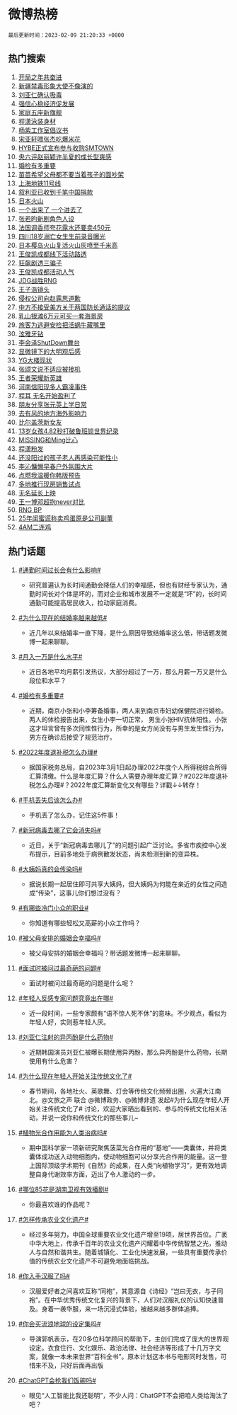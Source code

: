 # 微博热榜

`最后更新时间：2023-02-09 21:20:33 +0800`

## 热门搜索

1. [开局之年共奋进](https://m.weibo.cn/search?containerid=100103type%3D1%26t%3D10%26q%3D%23%E5%BC%80%E5%B1%80%E4%B9%8B%E5%B9%B4%E5%85%B1%E5%A5%8B%E8%BF%9B%23&stream_entry_id=51&isnewpage=1&extparam=seat%3D1%26cate%3D10103%26dgr%3D0%26filter_type%3Drealtimehot%26stream_entry_id%3D51%26c_type%3D51%26pos%3D0%26display_time%3D1675948830%26pre_seqid%3D1675948830822017400177&luicode=10000011&lfid=106003type%253D25%2526t%253D3%2526disable_hot%253D1%2526filter_type%253Drealtimehot)
1. [新疆禁毒形象大使不像演的](https://m.weibo.cn/search?containerid=100103type%3D1%26t%3D10%26q%3D%23%E6%96%B0%E7%96%86%E7%A6%81%E6%AF%92%E5%BD%A2%E8%B1%A1%E5%A4%A7%E4%BD%BF%E4%B8%8D%E5%83%8F%E6%BC%94%E7%9A%84%23&stream_entry_id=31&isnewpage=1&extparam=seat%3D1%26dgr%3D0%26filter_type%3Drealtimehot%26lcate%3D5001%26flag%3D16%26q%3D%2523%25E6%2596%25B0%25E7%2596%2586%25E7%25A6%2581%25E6%25AF%2592%25E5%25BD%25A2%25E8%25B1%25A1%25E5%25A4%25A7%25E4%25BD%25BF%25E4%25B8%258D%25E5%2583%258F%25E6%25BC%2594%25E7%259A%2584%2523%26c_type%3D31%26stream_entry_id%3D31%26cate%3D5001%26realpos%3D1%26pos%3D0%26band_rank%3D1%26display_time%3D1675948830%26pre_seqid%3D1675948830822017400177&luicode=10000011&lfid=106003type%253D25%2526t%253D3%2526disable_hot%253D1%2526filter_type%253Drealtimehot)
1. [刘亚仁确认吸毒](https://m.weibo.cn/search?containerid=100103type%3D1%26t%3D10%26q%3D%23%E5%88%98%E4%BA%9A%E4%BB%81%E7%A1%AE%E8%AE%A4%E5%90%B8%E6%AF%92%23&stream_entry_id=31&isnewpage=1&extparam=seat%3D1%26dgr%3D0%26filter_type%3Drealtimehot%26lcate%3D5001%26flag%3D2%26q%3D%2523%25E5%2588%2598%25E4%25BA%259A%25E4%25BB%2581%25E7%25A1%25AE%25E8%25AE%25A4%25E5%2590%25B8%25E6%25AF%2592%2523%26c_type%3D31%26stream_entry_id%3D31%26cate%3D5001%26realpos%3D2%26pos%3D1%26band_rank%3D2%26display_time%3D1675948830%26pre_seqid%3D1675948830822017400177&luicode=10000011&lfid=106003type%253D25%2526t%253D3%2526disable_hot%253D1%2526filter_type%253Drealtimehot)
1. [强信心稳经济促发展](https://m.weibo.cn/search?containerid=100103type%3D1%26t%3D10%26q%3D%23%E5%BC%BA%E4%BF%A1%E5%BF%83%E7%A8%B3%E7%BB%8F%E6%B5%8E%E4%BF%83%E5%8F%91%E5%B1%95%23&stream_entry_id=31&isnewpage=1&extparam=seat%3D1%26dgr%3D0%26filter_type%3Drealtimehot%26lcate%3D5001%26flag%3D1%26q%3D%2523%25E5%25BC%25BA%25E4%25BF%25A1%25E5%25BF%2583%25E7%25A8%25B3%25E7%25BB%258F%25E6%25B5%258E%25E4%25BF%2583%25E5%258F%2591%25E5%25B1%2595%2523%26c_type%3D31%26stream_entry_id%3D31%26cate%3D5001%26realpos%3D3%26pos%3D2%26band_rank%3D3%26display_time%3D1675948830%26pre_seqid%3D1675948830822017400177&luicode=10000011&lfid=106003type%253D25%2526t%253D3%2526disable_hot%253D1%2526filter_type%253Drealtimehot)
1. [家庭五座新旗舰](https://m.weibo.cn/search?containerid=100103type%3D1%26t%3D10%26q%3D%23%E5%AE%B6%E5%BA%AD%E4%BA%94%E5%BA%A7%E6%96%B0%E6%97%97%E8%88%B0%23&stream_entry_id=31&isnewpage=1&extparam=seat%3D1%26dgr%3D0%26lcate%3D5001%26filter_type%3Drealtimehot%26q%3D%2523%25E5%25AE%25B6%25E5%25BA%25AD%25E4%25BA%2594%25E5%25BA%25A7%25E6%2596%25B0%25E6%2597%2597%25E8%2588%25B0%2523%26c_type%3D31%26stream_entry_id%3D31%26topic_ad%3D1%26cate%3D5001%26adid%3D179645%26pos%3D3%26band_rank%3D4%26display_time%3D1675948830%26pre_seqid%3D1675948830822017400177&luicode=10000011&lfid=106003type%253D25%2526t%253D3%2526disable_hot%253D1%2526filter_type%253Drealtimehot)
1. [程潇泳装身材](https://m.weibo.cn/search?containerid=100103type%3D1%26t%3D10%26q%3D%23%E7%A8%8B%E6%BD%87%E6%B3%B3%E8%A3%85%E8%BA%AB%E6%9D%90%23&stream_entry_id=31&isnewpage=1&extparam=seat%3D1%26dgr%3D0%26filter_type%3Drealtimehot%26lcate%3D5001%26flag%3D0%26q%3D%2523%25E7%25A8%258B%25E6%25BD%2587%25E6%25B3%25B3%25E8%25A3%2585%25E8%25BA%25AB%25E6%259D%2590%2523%26c_type%3D31%26stream_entry_id%3D31%26cate%3D5001%26realpos%3D4%26pos%3D4%26band_rank%3D4%26display_time%3D1675948830%26pre_seqid%3D1675948830822017400177&luicode=10000011&lfid=106003type%253D25%2526t%253D3%2526disable_hot%253D1%2526filter_type%253Drealtimehot)
1. [杨紫工作室倡议书](https://m.weibo.cn/search?containerid=100103type%3D1%26t%3D10%26q%3D%23%E6%9D%A8%E7%B4%AB%E5%B7%A5%E4%BD%9C%E5%AE%A4%E5%80%A1%E8%AE%AE%E4%B9%A6%23&stream_entry_id=31&isnewpage=1&extparam=seat%3D1%26dgr%3D0%26filter_type%3Drealtimehot%26lcate%3D5001%26flag%3D1%26q%3D%2523%25E6%259D%25A8%25E7%25B4%25AB%25E5%25B7%25A5%25E4%25BD%259C%25E5%25AE%25A4%25E5%2580%25A1%25E8%25AE%25AE%25E4%25B9%25A6%2523%26c_type%3D31%26stream_entry_id%3D31%26cate%3D5001%26realpos%3D5%26pos%3D5%26band_rank%3D5%26display_time%3D1675948830%26pre_seqid%3D1675948830822017400177&luicode=10000011&lfid=106003type%253D25%2526t%253D3%2526disable_hot%253D1%2526filter_type%253Drealtimehot)
1. [宋亚轩喂张杰吃爆米花](https://m.weibo.cn/search?containerid=100103type%3D1%26t%3D10%26q%3D%23%E5%AE%8B%E4%BA%9A%E8%BD%A9%E5%96%82%E5%BC%A0%E6%9D%B0%E5%90%83%E7%88%86%E7%B1%B3%E8%8A%B1%23&stream_entry_id=31&isnewpage=1&extparam=seat%3D1%26dgr%3D0%26filter_type%3Drealtimehot%26lcate%3D5001%26flag%3D1%26q%3D%2523%25E5%25AE%258B%25E4%25BA%259A%25E8%25BD%25A9%25E5%2596%2582%25E5%25BC%25A0%25E6%259D%25B0%25E5%2590%2583%25E7%2588%2586%25E7%25B1%25B3%25E8%258A%25B1%2523%26c_type%3D31%26stream_entry_id%3D31%26cate%3D5001%26realpos%3D6%26pos%3D6%26band_rank%3D6%26display_time%3D1675948830%26pre_seqid%3D1675948830822017400177&luicode=10000011&lfid=106003type%253D25%2526t%253D3%2526disable_hot%253D1%2526filter_type%253Drealtimehot)
1. [HYBE正式宣布参与收购SMTOWN](https://m.weibo.cn/search?containerid=100103type%3D1%26t%3D10%26q%3D%23HYBE%E6%AD%A3%E5%BC%8F%E5%AE%A3%E5%B8%83%E5%8F%82%E4%B8%8E%E6%94%B6%E8%B4%ADSMTOWN%23&stream_entry_id=31&isnewpage=1&extparam=seat%3D1%26dgr%3D0%26filter_type%3Drealtimehot%26lcate%3D5001%26flag%3D16%26q%3D%2523HYBE%25E6%25AD%25A3%25E5%25BC%258F%25E5%25AE%25A3%25E5%25B8%2583%25E5%258F%2582%25E4%25B8%258E%25E6%2594%25B6%25E8%25B4%25ADSMTOWN%2523%26c_type%3D31%26stream_entry_id%3D31%26cate%3D5001%26realpos%3D7%26pos%3D7%26band_rank%3D7%26display_time%3D1675948830%26pre_seqid%3D1675948830822017400177&luicode=10000011&lfid=106003type%253D25%2526t%253D3%2526disable_hot%253D1%2526filter_type%253Drealtimehot)
1. [央六评赵丽颖许半夏的成长型爽感](https://m.weibo.cn/search?containerid=100103type%3D1%26t%3D10%26q%3D%23%E5%A4%AE%E5%85%AD%E8%AF%84%E8%B5%B5%E4%B8%BD%E9%A2%96%E8%AE%B8%E5%8D%8A%E5%A4%8F%E7%9A%84%E6%88%90%E9%95%BF%E5%9E%8B%E7%88%BD%E6%84%9F%23&stream_entry_id=31&isnewpage=1&extparam=seat%3D1%26dgr%3D0%26filter_type%3Drealtimehot%26lcate%3D5001%26flag%3D1%26q%3D%2523%25E5%25A4%25AE%25E5%2585%25AD%25E8%25AF%2584%25E8%25B5%25B5%25E4%25B8%25BD%25E9%25A2%2596%25E8%25AE%25B8%25E5%258D%258A%25E5%25A4%258F%25E7%259A%2584%25E6%2588%2590%25E9%2595%25BF%25E5%259E%258B%25E7%2588%25BD%25E6%2584%259F%2523%26c_type%3D31%26stream_entry_id%3D31%26cate%3D5001%26realpos%3D8%26pos%3D8%26band_rank%3D8%26display_time%3D1675948830%26pre_seqid%3D1675948830822017400177&luicode=10000011&lfid=106003type%253D25%2526t%253D3%2526disable_hot%253D1%2526filter_type%253Drealtimehot)
1. [婚检有多重要](https://m.weibo.cn/search?containerid=100103type%3D1%26t%3D10%26q%3D%23%E5%A9%9A%E6%A3%80%E6%9C%89%E5%A4%9A%E9%87%8D%E8%A6%81%23&stream_entry_id=31&isnewpage=1&extparam=seat%3D1%26dgr%3D0%26filter_type%3Drealtimehot%26lcate%3D5001%26flag%3D0%26q%3D%2523%25E5%25A9%259A%25E6%25A3%2580%25E6%259C%2589%25E5%25A4%259A%25E9%2587%258D%25E8%25A6%2581%2523%26c_type%3D31%26stream_entry_id%3D31%26cate%3D5001%26realpos%3D9%26pos%3D9%26band_rank%3D9%26display_time%3D1675948830%26pre_seqid%3D1675948830822017400177&luicode=10000011&lfid=106003type%253D25%2526t%253D3%2526disable_hot%253D1%2526filter_type%253Drealtimehot)
1. [苗苗希望父母都不要当着孩子的面吵架](https://m.weibo.cn/search?containerid=100103type%3D1%26t%3D10%26q%3D%23%E8%8B%97%E8%8B%97%E5%B8%8C%E6%9C%9B%E7%88%B6%E6%AF%8D%E9%83%BD%E4%B8%8D%E8%A6%81%E5%BD%93%E7%9D%80%E5%AD%A9%E5%AD%90%E7%9A%84%E9%9D%A2%E5%90%B5%E6%9E%B6%23&stream_entry_id=31&isnewpage=1&extparam=seat%3D1%26dgr%3D0%26filter_type%3Drealtimehot%26lcate%3D5001%26flag%3D2%26q%3D%2523%25E8%258B%2597%25E8%258B%2597%25E5%25B8%258C%25E6%259C%259B%25E7%2588%25B6%25E6%25AF%258D%25E9%2583%25BD%25E4%25B8%258D%25E8%25A6%2581%25E5%25BD%2593%25E7%259D%2580%25E5%25AD%25A9%25E5%25AD%2590%25E7%259A%2584%25E9%259D%25A2%25E5%2590%25B5%25E6%259E%25B6%2523%26c_type%3D31%26stream_entry_id%3D31%26cate%3D5001%26realpos%3D10%26pos%3D10%26band_rank%3D10%26display_time%3D1675948830%26pre_seqid%3D1675948830822017400177&luicode=10000011&lfid=106003type%253D25%2526t%253D3%2526disable_hot%253D1%2526filter_type%253Drealtimehot)
1. [上海地铁11号线](https://m.weibo.cn/search?containerid=100103type%3D1%26t%3D10%26q%3D%E4%B8%8A%E6%B5%B7%E5%9C%B0%E9%93%8111%E5%8F%B7%E7%BA%BF&stream_entry_id=31&isnewpage=1&extparam=seat%3D1%26dgr%3D0%26filter_type%3Drealtimehot%26lcate%3D5001%26flag%3D1%26q%3D%25E4%25B8%258A%25E6%25B5%25B7%25E5%259C%25B0%25E9%2593%258111%25E5%258F%25B7%25E7%25BA%25BF%26c_type%3D31%26stream_entry_id%3D31%26cate%3D5001%26realpos%3D11%26pos%3D11%26band_rank%3D11%26display_time%3D1675948830%26pre_seqid%3D1675948830822017400177&luicode=10000011&lfid=106003type%253D25%2526t%253D3%2526disable_hot%253D1%2526filter_type%253Drealtimehot)
1. [叙利亚已收到千笔中国捐款](https://m.weibo.cn/search?containerid=100103type%3D1%26t%3D10%26q%3D%23%E5%8F%99%E5%88%A9%E4%BA%9A%E5%B7%B2%E6%94%B6%E5%88%B0%E5%8D%83%E7%AC%94%E4%B8%AD%E5%9B%BD%E6%8D%90%E6%AC%BE%23&stream_entry_id=31&isnewpage=1&extparam=seat%3D1%26dgr%3D0%26filter_type%3Drealtimehot%26lcate%3D5001%26flag%3D1%26q%3D%2523%25E5%258F%2599%25E5%2588%25A9%25E4%25BA%259A%25E5%25B7%25B2%25E6%2594%25B6%25E5%2588%25B0%25E5%258D%2583%25E7%25AC%2594%25E4%25B8%25AD%25E5%259B%25BD%25E6%258D%2590%25E6%25AC%25BE%2523%26c_type%3D31%26stream_entry_id%3D31%26cate%3D5001%26realpos%3D12%26pos%3D12%26band_rank%3D12%26display_time%3D1675948830%26pre_seqid%3D1675948830822017400177&luicode=10000011&lfid=106003type%253D25%2526t%253D3%2526disable_hot%253D1%2526filter_type%253Drealtimehot)
1. [日本火山](https://m.weibo.cn/search?containerid=100103type%3D1%26t%3D10%26q%3D%23%E6%97%A5%E6%9C%AC%E7%81%AB%E5%B1%B1%23&stream_entry_id=31&isnewpage=1&extparam=seat%3D1%26dgr%3D0%26filter_type%3Drealtimehot%26lcate%3D5001%26flag%3D0%26q%3D%2523%25E6%2597%25A5%25E6%259C%25AC%25E7%2581%25AB%25E5%25B1%25B1%2523%26c_type%3D31%26stream_entry_id%3D31%26cate%3D5001%26realpos%3D13%26pos%3D13%26band_rank%3D13%26display_time%3D1675948830%26pre_seqid%3D1675948830822017400177&luicode=10000011&lfid=106003type%253D25%2526t%253D3%2526disable_hot%253D1%2526filter_type%253Drealtimehot)
1. [一个出来了 一个进去了](https://m.weibo.cn/search?containerid=100103type%3D1%26t%3D10%26q%3D%E4%B8%80%E4%B8%AA%E5%87%BA%E6%9D%A5%E4%BA%86+%E4%B8%80%E4%B8%AA%E8%BF%9B%E5%8E%BB%E4%BA%86&stream_entry_id=31&isnewpage=1&extparam=seat%3D1%26dgr%3D0%26filter_type%3Drealtimehot%26lcate%3D5001%26flag%3D0%26q%3D%25E4%25B8%2580%25E4%25B8%25AA%25E5%2587%25BA%25E6%259D%25A5%25E4%25BA%2586%2520%25E4%25B8%2580%25E4%25B8%25AA%25E8%25BF%259B%25E5%258E%25BB%25E4%25BA%2586%26c_type%3D31%26stream_entry_id%3D31%26cate%3D5001%26realpos%3D14%26pos%3D14%26band_rank%3D14%26display_time%3D1675948830%26pre_seqid%3D1675948830822017400177&luicode=10000011&lfid=106003type%253D25%2526t%253D3%2526disable_hot%253D1%2526filter_type%253Drealtimehot)
1. [张若昀新剧角色人设](https://m.weibo.cn/search?containerid=100103type%3D1%26t%3D10%26q%3D%23%E5%BC%A0%E8%8B%A5%E6%98%80%E6%96%B0%E5%89%A7%E8%A7%92%E8%89%B2%E4%BA%BA%E8%AE%BE%23&stream_entry_id=31&isnewpage=1&extparam=seat%3D1%26dgr%3D0%26filter_type%3Drealtimehot%26lcate%3D5001%26flag%3D1%26q%3D%2523%25E5%25BC%25A0%25E8%258B%25A5%25E6%2598%2580%25E6%2596%25B0%25E5%2589%25A7%25E8%25A7%2592%25E8%2589%25B2%25E4%25BA%25BA%25E8%25AE%25BE%2523%26c_type%3D31%26stream_entry_id%3D31%26cate%3D5001%26realpos%3D15%26pos%3D15%26band_rank%3D15%26display_time%3D1675948830%26pre_seqid%3D1675948830822017400177&luicode=10000011&lfid=106003type%253D25%2526t%253D3%2526disable_hot%253D1%2526filter_type%253Drealtimehot)
1. [法国调香师夸花露水还要卖450元](https://m.weibo.cn/search?containerid=100103type%3D1%26t%3D10%26q%3D%23%E6%B3%95%E5%9B%BD%E8%B0%83%E9%A6%99%E5%B8%88%E5%A4%B8%E8%8A%B1%E9%9C%B2%E6%B0%B4%E8%BF%98%E8%A6%81%E5%8D%96450%E5%85%83%23&stream_entry_id=31&isnewpage=1&extparam=seat%3D1%26dgr%3D0%26filter_type%3Drealtimehot%26lcate%3D5001%26flag%3D0%26q%3D%2523%25E6%25B3%2595%25E5%259B%25BD%25E8%25B0%2583%25E9%25A6%2599%25E5%25B8%2588%25E5%25A4%25B8%25E8%258A%25B1%25E9%259C%25B2%25E6%25B0%25B4%25E8%25BF%2598%25E8%25A6%2581%25E5%258D%2596450%25E5%2585%2583%2523%26c_type%3D31%26stream_entry_id%3D31%26cate%3D5001%26realpos%3D16%26pos%3D16%26band_rank%3D16%26display_time%3D1675948830%26pre_seqid%3D1675948830822017400177&luicode=10000011&lfid=106003type%253D25%2526t%253D3%2526disable_hot%253D1%2526filter_type%253Drealtimehot)
1. [四川18岁溺亡女生生前录音曝光](https://m.weibo.cn/search?containerid=100103type%3D1%26t%3D10%26q%3D%23%E5%9B%9B%E5%B7%9D18%E5%B2%81%E6%BA%BA%E4%BA%A1%E5%A5%B3%E7%94%9F%E7%94%9F%E5%89%8D%E5%BD%95%E9%9F%B3%E6%9B%9D%E5%85%89%23&stream_entry_id=31&isnewpage=1&extparam=seat%3D1%26dgr%3D0%26filter_type%3Drealtimehot%26lcate%3D5001%26flag%3D0%26q%3D%2523%25E5%259B%259B%25E5%25B7%259D18%25E5%25B2%2581%25E6%25BA%25BA%25E4%25BA%25A1%25E5%25A5%25B3%25E7%2594%259F%25E7%2594%259F%25E5%2589%258D%25E5%25BD%2595%25E9%259F%25B3%25E6%259B%259D%25E5%2585%2589%2523%26c_type%3D31%26stream_entry_id%3D31%26cate%3D5001%26realpos%3D17%26pos%3D17%26band_rank%3D17%26display_time%3D1675948830%26pre_seqid%3D1675948830822017400177&luicode=10000011&lfid=106003type%253D25%2526t%253D3%2526disable_hot%253D1%2526filter_type%253Drealtimehot)
1. [日本樱岛火山复活火山灰喷至千米高](https://m.weibo.cn/search?containerid=100103type%3D1%26t%3D10%26q%3D%23%E6%97%A5%E6%9C%AC%E6%A8%B1%E5%B2%9B%E7%81%AB%E5%B1%B1%E5%A4%8D%E6%B4%BB%E7%81%AB%E5%B1%B1%E7%81%B0%E5%96%B7%E8%87%B3%E5%8D%83%E7%B1%B3%E9%AB%98%23&stream_entry_id=31&isnewpage=1&extparam=seat%3D1%26dgr%3D0%26filter_type%3Drealtimehot%26lcate%3D5001%26flag%3D0%26q%3D%2523%25E6%2597%25A5%25E6%259C%25AC%25E6%25A8%25B1%25E5%25B2%259B%25E7%2581%25AB%25E5%25B1%25B1%25E5%25A4%258D%25E6%25B4%25BB%25E7%2581%25AB%25E5%25B1%25B1%25E7%2581%25B0%25E5%2596%25B7%25E8%2587%25B3%25E5%258D%2583%25E7%25B1%25B3%25E9%25AB%2598%2523%26c_type%3D31%26stream_entry_id%3D31%26cate%3D5001%26realpos%3D18%26pos%3D18%26band_rank%3D18%26display_time%3D1675948830%26pre_seqid%3D1675948830822017400177&luicode=10000011&lfid=106003type%253D25%2526t%253D3%2526disable_hot%253D1%2526filter_type%253Drealtimehot)
1. [王俊凯成都线下活动路透](https://m.weibo.cn/search?containerid=100103type%3D1%26t%3D10%26q%3D%23%E7%8E%8B%E4%BF%8A%E5%87%AF%E6%88%90%E9%83%BD%E7%BA%BF%E4%B8%8B%E6%B4%BB%E5%8A%A8%E8%B7%AF%E9%80%8F%23&stream_entry_id=31&isnewpage=1&extparam=seat%3D1%26dgr%3D0%26filter_type%3Drealtimehot%26lcate%3D5001%26flag%3D1%26q%3D%2523%25E7%258E%258B%25E4%25BF%258A%25E5%2587%25AF%25E6%2588%2590%25E9%2583%25BD%25E7%25BA%25BF%25E4%25B8%258B%25E6%25B4%25BB%25E5%258A%25A8%25E8%25B7%25AF%25E9%2580%258F%2523%26c_type%3D31%26stream_entry_id%3D31%26cate%3D5001%26realpos%3D19%26pos%3D19%26band_rank%3D19%26display_time%3D1675948830%26pre_seqid%3D1675948830822017400177&luicode=10000011&lfid=106003type%253D25%2526t%253D3%2526disable_hot%253D1%2526filter_type%253Drealtimehot)
1. [狂飙剧透三骗子](https://m.weibo.cn/search?containerid=100103type%3D1%26t%3D10%26q%3D%23%E7%8B%82%E9%A3%99%E5%89%A7%E9%80%8F%E4%B8%89%E9%AA%97%E5%AD%90%23&stream_entry_id=31&isnewpage=1&extparam=seat%3D1%26dgr%3D0%26filter_type%3Drealtimehot%26lcate%3D5001%26flag%3D1%26q%3D%2523%25E7%258B%2582%25E9%25A3%2599%25E5%2589%25A7%25E9%2580%258F%25E4%25B8%2589%25E9%25AA%2597%25E5%25AD%2590%2523%26c_type%3D31%26stream_entry_id%3D31%26cate%3D5001%26realpos%3D20%26pos%3D20%26band_rank%3D20%26display_time%3D1675948830%26pre_seqid%3D1675948830822017400177&luicode=10000011&lfid=106003type%253D25%2526t%253D3%2526disable_hot%253D1%2526filter_type%253Drealtimehot)
1. [王俊凯成都活动人气](https://m.weibo.cn/search?containerid=100103type%3D1%26t%3D10%26q%3D%23%E7%8E%8B%E4%BF%8A%E5%87%AF%E6%88%90%E9%83%BD%E6%B4%BB%E5%8A%A8%E4%BA%BA%E6%B0%94%23&stream_entry_id=31&isnewpage=1&extparam=seat%3D1%26dgr%3D0%26filter_type%3Drealtimehot%26lcate%3D5001%26flag%3D1%26q%3D%2523%25E7%258E%258B%25E4%25BF%258A%25E5%2587%25AF%25E6%2588%2590%25E9%2583%25BD%25E6%25B4%25BB%25E5%258A%25A8%25E4%25BA%25BA%25E6%25B0%2594%2523%26c_type%3D31%26stream_entry_id%3D31%26cate%3D5001%26realpos%3D21%26pos%3D21%26band_rank%3D21%26display_time%3D1675948830%26pre_seqid%3D1675948830822017400177&luicode=10000011&lfid=106003type%253D25%2526t%253D3%2526disable_hot%253D1%2526filter_type%253Drealtimehot)
1. [JDG战胜RNG](https://m.weibo.cn/search?containerid=100103type%3D1%26t%3D10%26q%3D%23JDG%E6%88%98%E8%83%9CRNG%23&stream_entry_id=31&isnewpage=1&extparam=seat%3D1%26dgr%3D0%26filter_type%3Drealtimehot%26lcate%3D5001%26flag%3D1%26q%3D%2523JDG%25E6%2588%2598%25E8%2583%259CRNG%2523%26c_type%3D31%26stream_entry_id%3D31%26cate%3D5001%26realpos%3D22%26pos%3D22%26band_rank%3D22%26display_time%3D1675948830%26pre_seqid%3D1675948830822017400177&luicode=10000011&lfid=106003type%253D25%2526t%253D3%2526disable_hot%253D1%2526filter_type%253Drealtimehot)
1. [王子浩镜头](https://m.weibo.cn/search?containerid=100103type%3D1%26t%3D10%26q%3D%E7%8E%8B%E5%AD%90%E6%B5%A9%E9%95%9C%E5%A4%B4&stream_entry_id=31&isnewpage=1&extparam=seat%3D1%26dgr%3D0%26filter_type%3Drealtimehot%26lcate%3D5001%26flag%3D1%26q%3D%25E7%258E%258B%25E5%25AD%2590%25E6%25B5%25A9%25E9%2595%259C%25E5%25A4%25B4%26c_type%3D31%26stream_entry_id%3D31%26cate%3D5001%26realpos%3D23%26pos%3D23%26band_rank%3D23%26display_time%3D1675948830%26pre_seqid%3D1675948830822017400177&luicode=10000011&lfid=106003type%253D25%2526t%253D3%2526disable_hot%253D1%2526filter_type%253Drealtimehot)
1. [侵权公司向赵露思道歉](https://m.weibo.cn/search?containerid=100103type%3D1%26t%3D10%26q%3D%23%E4%BE%B5%E6%9D%83%E5%85%AC%E5%8F%B8%E5%90%91%E8%B5%B5%E9%9C%B2%E6%80%9D%E9%81%93%E6%AD%89%23&stream_entry_id=31&isnewpage=1&extparam=seat%3D1%26dgr%3D0%26filter_type%3Drealtimehot%26lcate%3D5001%26flag%3D1%26q%3D%2523%25E4%25BE%25B5%25E6%259D%2583%25E5%2585%25AC%25E5%258F%25B8%25E5%2590%2591%25E8%25B5%25B5%25E9%259C%25B2%25E6%2580%259D%25E9%2581%2593%25E6%25AD%2589%2523%26c_type%3D31%26stream_entry_id%3D31%26cate%3D5001%26realpos%3D24%26pos%3D24%26band_rank%3D24%26display_time%3D1675948830%26pre_seqid%3D1675948830822017400177&luicode=10000011&lfid=106003type%253D25%2526t%253D3%2526disable_hot%253D1%2526filter_type%253Drealtimehot)
1. [中方不接受美方关于两国防长通话的提议](https://m.weibo.cn/search?containerid=100103type%3D1%26t%3D10%26q%3D%23%E4%B8%AD%E6%96%B9%E4%B8%8D%E6%8E%A5%E5%8F%97%E7%BE%8E%E6%96%B9%E5%85%B3%E4%BA%8E%E4%B8%A4%E5%9B%BD%E9%98%B2%E9%95%BF%E9%80%9A%E8%AF%9D%E7%9A%84%E6%8F%90%E8%AE%AE%23&stream_entry_id=31&isnewpage=1&extparam=seat%3D1%26dgr%3D0%26filter_type%3Drealtimehot%26lcate%3D5001%26flag%3D0%26q%3D%2523%25E4%25B8%25AD%25E6%2596%25B9%25E4%25B8%258D%25E6%258E%25A5%25E5%258F%2597%25E7%25BE%258E%25E6%2596%25B9%25E5%2585%25B3%25E4%25BA%258E%25E4%25B8%25A4%25E5%259B%25BD%25E9%2598%25B2%25E9%2595%25BF%25E9%2580%259A%25E8%25AF%259D%25E7%259A%2584%25E6%258F%2590%25E8%25AE%25AE%2523%26c_type%3D31%26stream_entry_id%3D31%26cate%3D5001%26realpos%3D25%26pos%3D25%26band_rank%3D25%26display_time%3D1675948830%26pre_seqid%3D1675948830822017400177&luicode=10000011&lfid=106003type%253D25%2526t%253D3%2526disable_hot%253D1%2526filter_type%253Drealtimehot)
1. [乳山银滩6万元可买一套海景房](https://m.weibo.cn/search?containerid=100103type%3D1%26t%3D10%26q%3D%23%E4%B9%B3%E5%B1%B1%E9%93%B6%E6%BB%A96%E4%B8%87%E5%85%83%E5%8F%AF%E4%B9%B0%E4%B8%80%E5%A5%97%E6%B5%B7%E6%99%AF%E6%88%BF%23&stream_entry_id=31&isnewpage=1&extparam=seat%3D1%26dgr%3D0%26filter_type%3Drealtimehot%26lcate%3D5001%26flag%3D0%26q%3D%2523%25E4%25B9%25B3%25E5%25B1%25B1%25E9%2593%25B6%25E6%25BB%25A96%25E4%25B8%2587%25E5%2585%2583%25E5%258F%25AF%25E4%25B9%25B0%25E4%25B8%2580%25E5%25A5%2597%25E6%25B5%25B7%25E6%2599%25AF%25E6%2588%25BF%2523%26c_type%3D31%26stream_entry_id%3D31%26cate%3D5001%26realpos%3D26%26pos%3D26%26band_rank%3D26%26display_time%3D1675948830%26pre_seqid%3D1675948830822017400177&luicode=10000011&lfid=106003type%253D25%2526t%253D3%2526disable_hot%253D1%2526filter_type%253Drealtimehot)
1. [旅客为逃避安检把活蜗牛藏嘴里](https://m.weibo.cn/search?containerid=100103type%3D1%26t%3D10%26q%3D%23%E6%97%85%E5%AE%A2%E4%B8%BA%E9%80%83%E9%81%BF%E5%AE%89%E6%A3%80%E6%8A%8A%E6%B4%BB%E8%9C%97%E7%89%9B%E8%97%8F%E5%98%B4%E9%87%8C%23&stream_entry_id=31&isnewpage=1&extparam=seat%3D1%26dgr%3D0%26filter_type%3Drealtimehot%26lcate%3D5001%26flag%3D1%26q%3D%2523%25E6%2597%2585%25E5%25AE%25A2%25E4%25B8%25BA%25E9%2580%2583%25E9%2581%25BF%25E5%25AE%2589%25E6%25A3%2580%25E6%258A%258A%25E6%25B4%25BB%25E8%259C%2597%25E7%2589%259B%25E8%2597%258F%25E5%2598%25B4%25E9%2587%258C%2523%26c_type%3D31%26stream_entry_id%3D31%26cate%3D5001%26realpos%3D27%26pos%3D27%26band_rank%3D27%26display_time%3D1675948830%26pre_seqid%3D1675948830822017400177&luicode=10000011&lfid=106003type%253D25%2526t%253D3%2526disable_hot%253D1%2526filter_type%253Drealtimehot)
1. [泫雅牙钻](https://m.weibo.cn/search?containerid=100103type%3D1%26t%3D10%26q%3D%23%E6%B3%AB%E9%9B%85%E7%89%99%E9%92%BB%23&stream_entry_id=31&isnewpage=1&extparam=seat%3D1%26dgr%3D0%26filter_type%3Drealtimehot%26lcate%3D5001%26flag%3D0%26q%3D%2523%25E6%25B3%25AB%25E9%259B%2585%25E7%2589%2599%25E9%2592%25BB%2523%26c_type%3D31%26stream_entry_id%3D31%26cate%3D5001%26realpos%3D28%26pos%3D28%26band_rank%3D28%26display_time%3D1675948830%26pre_seqid%3D1675948830822017400177&luicode=10000011&lfid=106003type%253D25%2526t%253D3%2526disable_hot%253D1%2526filter_type%253Drealtimehot)
1. [李会泽ShutDown舞台](https://m.weibo.cn/search?containerid=100103type%3D1%26t%3D10%26q%3D%23%E6%9D%8E%E4%BC%9A%E6%B3%BDShutDown%E8%88%9E%E5%8F%B0%23&stream_entry_id=31&isnewpage=1&extparam=seat%3D1%26dgr%3D0%26filter_type%3Drealtimehot%26lcate%3D5001%26flag%3D1%26q%3D%2523%25E6%259D%258E%25E4%25BC%259A%25E6%25B3%25BDShutDown%25E8%2588%259E%25E5%258F%25B0%2523%26c_type%3D31%26stream_entry_id%3D31%26cate%3D5001%26realpos%3D29%26pos%3D29%26band_rank%3D29%26display_time%3D1675948830%26pre_seqid%3D1675948830822017400177&luicode=10000011&lfid=106003type%253D25%2526t%253D3%2526disable_hot%253D1%2526filter_type%253Drealtimehot)
1. [显微镜下的大明观后感](https://m.weibo.cn/search?containerid=100103type%3D1%26t%3D10%26q%3D%23%E6%98%BE%E5%BE%AE%E9%95%9C%E4%B8%8B%E7%9A%84%E5%A4%A7%E6%98%8E%E8%A7%82%E5%90%8E%E6%84%9F%23&stream_entry_id=31&isnewpage=1&extparam=seat%3D1%26dgr%3D0%26filter_type%3Drealtimehot%26lcate%3D5001%26flag%3D1%26q%3D%2523%25E6%2598%25BE%25E5%25BE%25AE%25E9%2595%259C%25E4%25B8%258B%25E7%259A%2584%25E5%25A4%25A7%25E6%2598%258E%25E8%25A7%2582%25E5%2590%258E%25E6%2584%259F%2523%26c_type%3D31%26stream_entry_id%3D31%26cate%3D5001%26realpos%3D30%26pos%3D30%26band_rank%3D30%26display_time%3D1675948830%26pre_seqid%3D1675948830822017400177&luicode=10000011&lfid=106003type%253D25%2526t%253D3%2526disable_hot%253D1%2526filter_type%253Drealtimehot)
1. [YG大楼现状](https://m.weibo.cn/search?containerid=100103type%3D1%26t%3D10%26q%3D%23YG%E5%A4%A7%E6%A5%BC%E7%8E%B0%E7%8A%B6%23&stream_entry_id=31&isnewpage=1&extparam=seat%3D1%26dgr%3D0%26filter_type%3Drealtimehot%26lcate%3D5001%26flag%3D0%26q%3D%2523YG%25E5%25A4%25A7%25E6%25A5%25BC%25E7%258E%25B0%25E7%258A%25B6%2523%26c_type%3D31%26stream_entry_id%3D31%26cate%3D5001%26realpos%3D31%26pos%3D31%26band_rank%3D31%26display_time%3D1675948830%26pre_seqid%3D1675948830822017400177&luicode=10000011&lfid=106003type%253D25%2526t%253D3%2526disable_hot%253D1%2526filter_type%253Drealtimehot)
1. [张颂文说不适应被接机](https://m.weibo.cn/search?containerid=100103type%3D1%26t%3D10%26q%3D%23%E5%BC%A0%E9%A2%82%E6%96%87%E8%AF%B4%E4%B8%8D%E9%80%82%E5%BA%94%E8%A2%AB%E6%8E%A5%E6%9C%BA%23&stream_entry_id=31&isnewpage=1&extparam=seat%3D1%26dgr%3D0%26filter_type%3Drealtimehot%26lcate%3D5001%26flag%3D0%26q%3D%2523%25E5%25BC%25A0%25E9%25A2%2582%25E6%2596%2587%25E8%25AF%25B4%25E4%25B8%258D%25E9%2580%2582%25E5%25BA%2594%25E8%25A2%25AB%25E6%258E%25A5%25E6%259C%25BA%2523%26c_type%3D31%26stream_entry_id%3D31%26cate%3D5001%26realpos%3D32%26pos%3D32%26band_rank%3D32%26display_time%3D1675948830%26pre_seqid%3D1675948830822017400177&luicode=10000011&lfid=106003type%253D25%2526t%253D3%2526disable_hot%253D1%2526filter_type%253Drealtimehot)
1. [王者荣耀新英雄](https://m.weibo.cn/search?containerid=100103type%3D1%26t%3D10%26q%3D%23%E7%8E%8B%E8%80%85%E8%8D%A3%E8%80%80%E6%96%B0%E8%8B%B1%E9%9B%84%23&stream_entry_id=31&isnewpage=1&extparam=seat%3D1%26dgr%3D0%26filter_type%3Drealtimehot%26lcate%3D5001%26flag%3D0%26q%3D%2523%25E7%258E%258B%25E8%2580%2585%25E8%258D%25A3%25E8%2580%2580%25E6%2596%25B0%25E8%258B%25B1%25E9%259B%2584%2523%26c_type%3D31%26stream_entry_id%3D31%26cate%3D5001%26realpos%3D33%26pos%3D33%26band_rank%3D33%26display_time%3D1675948830%26pre_seqid%3D1675948830822017400177&luicode=10000011&lfid=106003type%253D25%2526t%253D3%2526disable_hot%253D1%2526filter_type%253Drealtimehot)
1. [河南信阳现多人霸凌事件](https://m.weibo.cn/search?containerid=100103type%3D1%26t%3D10%26q%3D%23%E6%B2%B3%E5%8D%97%E4%BF%A1%E9%98%B3%E7%8E%B0%E5%A4%9A%E4%BA%BA%E9%9C%B8%E5%87%8C%E4%BA%8B%E4%BB%B6%23&stream_entry_id=31&isnewpage=1&extparam=seat%3D1%26dgr%3D0%26filter_type%3Drealtimehot%26lcate%3D5001%26flag%3D1%26q%3D%2523%25E6%25B2%25B3%25E5%258D%2597%25E4%25BF%25A1%25E9%2598%25B3%25E7%258E%25B0%25E5%25A4%259A%25E4%25BA%25BA%25E9%259C%25B8%25E5%2587%258C%25E4%25BA%258B%25E4%25BB%25B6%2523%26c_type%3D31%26stream_entry_id%3D31%26cate%3D5001%26realpos%3D34%26pos%3D34%26band_rank%3D34%26display_time%3D1675948830%26pre_seqid%3D1675948830822017400177&luicode=10000011&lfid=106003type%253D25%2526t%253D3%2526disable_hot%253D1%2526filter_type%253Drealtimehot)
1. [程耳 无名开始盈利了](https://m.weibo.cn/search?containerid=100103type%3D1%26t%3D10%26q%3D%E7%A8%8B%E8%80%B3+%E6%97%A0%E5%90%8D%E5%BC%80%E5%A7%8B%E7%9B%88%E5%88%A9%E4%BA%86&stream_entry_id=31&isnewpage=1&extparam=seat%3D1%26dgr%3D0%26filter_type%3Drealtimehot%26lcate%3D5001%26flag%3D0%26q%3D%25E7%25A8%258B%25E8%2580%25B3%2520%25E6%2597%25A0%25E5%2590%258D%25E5%25BC%2580%25E5%25A7%258B%25E7%259B%2588%25E5%2588%25A9%25E4%25BA%2586%26c_type%3D31%26stream_entry_id%3D31%26cate%3D5001%26realpos%3D35%26pos%3D35%26band_rank%3D35%26display_time%3D1675948830%26pre_seqid%3D1675948830822017400177&luicode=10000011&lfid=106003type%253D25%2526t%253D3%2526disable_hot%253D1%2526filter_type%253Drealtimehot)
1. [朋友分享张元英上学日常](https://m.weibo.cn/search?containerid=100103type%3D1%26t%3D10%26q%3D%23%E6%9C%8B%E5%8F%8B%E5%88%86%E4%BA%AB%E5%BC%A0%E5%85%83%E8%8B%B1%E4%B8%8A%E5%AD%A6%E6%97%A5%E5%B8%B8%23&stream_entry_id=31&isnewpage=1&extparam=seat%3D1%26dgr%3D0%26filter_type%3Drealtimehot%26lcate%3D5001%26flag%3D0%26q%3D%2523%25E6%259C%258B%25E5%258F%258B%25E5%2588%2586%25E4%25BA%25AB%25E5%25BC%25A0%25E5%2585%2583%25E8%258B%25B1%25E4%25B8%258A%25E5%25AD%25A6%25E6%2597%25A5%25E5%25B8%25B8%2523%26c_type%3D31%26stream_entry_id%3D31%26cate%3D5001%26realpos%3D36%26pos%3D36%26band_rank%3D36%26display_time%3D1675948830%26pre_seqid%3D1675948830822017400177&luicode=10000011&lfid=106003type%253D25%2526t%253D3%2526disable_hot%253D1%2526filter_type%253Drealtimehot)
1. [去有风的地方海外影响力](https://m.weibo.cn/search?containerid=100103type%3D1%26t%3D10%26q%3D%23%E5%8E%BB%E6%9C%89%E9%A3%8E%E7%9A%84%E5%9C%B0%E6%96%B9%E6%B5%B7%E5%A4%96%E5%BD%B1%E5%93%8D%E5%8A%9B%23&stream_entry_id=31&isnewpage=1&extparam=seat%3D1%26dgr%3D0%26filter_type%3Drealtimehot%26lcate%3D5001%26flag%3D1%26q%3D%2523%25E5%258E%25BB%25E6%259C%2589%25E9%25A3%258E%25E7%259A%2584%25E5%259C%25B0%25E6%2596%25B9%25E6%25B5%25B7%25E5%25A4%2596%25E5%25BD%25B1%25E5%2593%258D%25E5%258A%259B%2523%26c_type%3D31%26stream_entry_id%3D31%26cate%3D5001%26realpos%3D37%26pos%3D37%26band_rank%3D37%26display_time%3D1675948830%26pre_seqid%3D1675948830822017400177&luicode=10000011&lfid=106003type%253D25%2526t%253D3%2526disable_hot%253D1%2526filter_type%253Drealtimehot)
1. [比尔盖茨新女友](https://m.weibo.cn/search?containerid=100103type%3D1%26t%3D10%26q%3D%23%E6%AF%94%E5%B0%94%E7%9B%96%E8%8C%A8%E6%96%B0%E5%A5%B3%E5%8F%8B%23&stream_entry_id=31&isnewpage=1&extparam=seat%3D1%26dgr%3D0%26filter_type%3Drealtimehot%26lcate%3D5001%26flag%3D0%26q%3D%2523%25E6%25AF%2594%25E5%25B0%2594%25E7%259B%2596%25E8%258C%25A8%25E6%2596%25B0%25E5%25A5%25B3%25E5%258F%258B%2523%26c_type%3D31%26stream_entry_id%3D31%26cate%3D5001%26realpos%3D38%26pos%3D38%26band_rank%3D38%26display_time%3D1675948830%26pre_seqid%3D1675948830822017400177&luicode=10000011&lfid=106003type%253D25%2526t%253D3%2526disable_hot%253D1%2526filter_type%253Drealtimehot)
1. [13岁女孩4.82秒打破鲁班锁世界纪录](https://m.weibo.cn/search?containerid=100103type%3D1%26t%3D10%26q%3D%2313%E5%B2%81%E5%A5%B3%E5%AD%A94.82%E7%A7%92%E6%89%93%E7%A0%B4%E9%B2%81%E7%8F%AD%E9%94%81%E4%B8%96%E7%95%8C%E7%BA%AA%E5%BD%95%23&stream_entry_id=31&isnewpage=1&extparam=seat%3D1%26dgr%3D0%26filter_type%3Drealtimehot%26lcate%3D5001%26flag%3D0%26q%3D%252313%25E5%25B2%2581%25E5%25A5%25B3%25E5%25AD%25A94.82%25E7%25A7%2592%25E6%2589%2593%25E7%25A0%25B4%25E9%25B2%2581%25E7%258F%25AD%25E9%2594%2581%25E4%25B8%2596%25E7%2595%258C%25E7%25BA%25AA%25E5%25BD%2595%2523%26c_type%3D31%26stream_entry_id%3D31%26cate%3D5001%26realpos%3D39%26pos%3D39%26band_rank%3D39%26display_time%3D1675948830%26pre_seqid%3D1675948830822017400177&luicode=10000011&lfid=106003type%253D25%2526t%253D3%2526disable_hot%253D1%2526filter_type%253Drealtimehot)
1. [MISSING和Ming比心](https://m.weibo.cn/search?containerid=100103type%3D1%26t%3D10%26q%3D%23MISSING%E5%92%8CMing%E6%AF%94%E5%BF%83%23&stream_entry_id=31&isnewpage=1&extparam=seat%3D1%26dgr%3D0%26filter_type%3Drealtimehot%26lcate%3D5001%26flag%3D1%26q%3D%2523MISSING%25E5%2592%258CMing%25E6%25AF%2594%25E5%25BF%2583%2523%26c_type%3D31%26stream_entry_id%3D31%26cate%3D5001%26realpos%3D40%26pos%3D40%26band_rank%3D40%26display_time%3D1675948830%26pre_seqid%3D1675948830822017400177&luicode=10000011&lfid=106003type%253D25%2526t%253D3%2526disable_hot%253D1%2526filter_type%253Drealtimehot)
1. [程潇粉发](https://m.weibo.cn/search?containerid=100103type%3D1%26t%3D10%26q%3D%23%E7%A8%8B%E6%BD%87%E7%B2%89%E5%8F%91%23&stream_entry_id=31&isnewpage=1&extparam=seat%3D1%26dgr%3D0%26filter_type%3Drealtimehot%26lcate%3D5001%26flag%3D0%26q%3D%2523%25E7%25A8%258B%25E6%25BD%2587%25E7%25B2%2589%25E5%258F%2591%2523%26c_type%3D31%26stream_entry_id%3D31%26cate%3D5001%26realpos%3D41%26pos%3D41%26band_rank%3D41%26display_time%3D1675948830%26pre_seqid%3D1675948830822017400177&luicode=10000011&lfid=106003type%253D25%2526t%253D3%2526disable_hot%253D1%2526filter_type%253Drealtimehot)
1. [还没阳过的孩子老人再感染可能性小](https://m.weibo.cn/search?containerid=100103type%3D1%26t%3D10%26q%3D%23%E8%BF%98%E6%B2%A1%E9%98%B3%E8%BF%87%E7%9A%84%E5%AD%A9%E5%AD%90%E8%80%81%E4%BA%BA%E5%86%8D%E6%84%9F%E6%9F%93%E5%8F%AF%E8%83%BD%E6%80%A7%E5%B0%8F%23&stream_entry_id=31&isnewpage=1&extparam=seat%3D1%26dgr%3D0%26filter_type%3Drealtimehot%26lcate%3D5001%26flag%3D0%26q%3D%2523%25E8%25BF%2598%25E6%25B2%25A1%25E9%2598%25B3%25E8%25BF%2587%25E7%259A%2584%25E5%25AD%25A9%25E5%25AD%2590%25E8%2580%2581%25E4%25BA%25BA%25E5%2586%258D%25E6%2584%259F%25E6%259F%2593%25E5%258F%25AF%25E8%2583%25BD%25E6%2580%25A7%25E5%25B0%258F%2523%26c_type%3D31%26stream_entry_id%3D31%26cate%3D5001%26realpos%3D42%26pos%3D42%26band_rank%3D42%26display_time%3D1675948830%26pre_seqid%3D1675948830822017400177&luicode=10000011&lfid=106003type%253D25%2526t%253D3%2526disable_hot%253D1%2526filter_type%253Drealtimehot)
1. [李沁慵懒早春户外氛围大片](https://m.weibo.cn/search?containerid=100103type%3D1%26t%3D10%26q%3D%23%E6%9D%8E%E6%B2%81%E6%85%B5%E6%87%92%E6%97%A9%E6%98%A5%E6%88%B7%E5%A4%96%E6%B0%9B%E5%9B%B4%E5%A4%A7%E7%89%87%23&stream_entry_id=31&isnewpage=1&extparam=seat%3D1%26dgr%3D0%26filter_type%3Drealtimehot%26lcate%3D5001%26flag%3D1%26q%3D%2523%25E6%259D%258E%25E6%25B2%2581%25E6%2585%25B5%25E6%2587%2592%25E6%2597%25A9%25E6%2598%25A5%25E6%2588%25B7%25E5%25A4%2596%25E6%25B0%259B%25E5%259B%25B4%25E5%25A4%25A7%25E7%2589%2587%2523%26c_type%3D31%26stream_entry_id%3D31%26cate%3D5001%26realpos%3D43%26pos%3D43%26band_rank%3D43%26display_time%3D1675948830%26pre_seqid%3D1675948830822017400177&luicode=10000011&lfid=106003type%253D25%2526t%253D3%2526disable_hot%253D1%2526filter_type%253Drealtimehot)
1. [点燃我温暖你韩版预告](https://m.weibo.cn/search?containerid=100103type%3D1%26t%3D10%26q%3D%23%E7%82%B9%E7%87%83%E6%88%91%E6%B8%A9%E6%9A%96%E4%BD%A0%E9%9F%A9%E7%89%88%E9%A2%84%E5%91%8A%23&stream_entry_id=31&isnewpage=1&extparam=seat%3D1%26dgr%3D0%26filter_type%3Drealtimehot%26lcate%3D5001%26flag%3D0%26q%3D%2523%25E7%2582%25B9%25E7%2587%2583%25E6%2588%2591%25E6%25B8%25A9%25E6%259A%2596%25E4%25BD%25A0%25E9%259F%25A9%25E7%2589%2588%25E9%25A2%2584%25E5%2591%258A%2523%26c_type%3D31%26stream_entry_id%3D31%26cate%3D5001%26realpos%3D44%26pos%3D44%26band_rank%3D44%26display_time%3D1675948830%26pre_seqid%3D1675948830822017400177&luicode=10000011&lfid=106003type%253D25%2526t%253D3%2526disable_hot%253D1%2526filter_type%253Drealtimehot)
1. [多地推行现房销售试点](https://m.weibo.cn/search?containerid=100103type%3D1%26t%3D10%26q%3D%23%E5%A4%9A%E5%9C%B0%E6%8E%A8%E8%A1%8C%E7%8E%B0%E6%88%BF%E9%94%80%E5%94%AE%E8%AF%95%E7%82%B9%23&stream_entry_id=31&isnewpage=1&extparam=seat%3D1%26dgr%3D0%26filter_type%3Drealtimehot%26lcate%3D5001%26flag%3D0%26q%3D%2523%25E5%25A4%259A%25E5%259C%25B0%25E6%258E%25A8%25E8%25A1%258C%25E7%258E%25B0%25E6%2588%25BF%25E9%2594%2580%25E5%2594%25AE%25E8%25AF%2595%25E7%2582%25B9%2523%26c_type%3D31%26stream_entry_id%3D31%26cate%3D5001%26realpos%3D45%26pos%3D45%26band_rank%3D45%26display_time%3D1675948830%26pre_seqid%3D1675948830822017400177&luicode=10000011&lfid=106003type%253D25%2526t%253D3%2526disable_hot%253D1%2526filter_type%253Drealtimehot)
1. [无名延长上映](https://m.weibo.cn/search?containerid=100103type%3D1%26t%3D10%26q%3D%23%E6%97%A0%E5%90%8D%E5%BB%B6%E9%95%BF%E4%B8%8A%E6%98%A0%23&stream_entry_id=31&isnewpage=1&extparam=seat%3D1%26dgr%3D0%26filter_type%3Drealtimehot%26lcate%3D5001%26flag%3D1%26q%3D%2523%25E6%2597%25A0%25E5%2590%258D%25E5%25BB%25B6%25E9%2595%25BF%25E4%25B8%258A%25E6%2598%25A0%2523%26c_type%3D31%26stream_entry_id%3D31%26cate%3D5001%26realpos%3D46%26pos%3D46%26band_rank%3D46%26display_time%3D1675948830%26pre_seqid%3D1675948830822017400177&luicode=10000011&lfid=106003type%253D25%2526t%253D3%2526disable_hot%253D1%2526filter_type%253Drealtimehot)
1. [王一博邓超抱never对比](https://m.weibo.cn/search?containerid=100103type%3D1%26t%3D10%26q%3D%23%E7%8E%8B%E4%B8%80%E5%8D%9A%E9%82%93%E8%B6%85%E6%8A%B1never%E5%AF%B9%E6%AF%94%23&stream_entry_id=31&isnewpage=1&extparam=seat%3D1%26dgr%3D0%26filter_type%3Drealtimehot%26lcate%3D5001%26flag%3D0%26q%3D%2523%25E7%258E%258B%25E4%25B8%2580%25E5%258D%259A%25E9%2582%2593%25E8%25B6%2585%25E6%258A%25B1never%25E5%25AF%25B9%25E6%25AF%2594%2523%26c_type%3D31%26stream_entry_id%3D31%26cate%3D5001%26realpos%3D47%26pos%3D47%26band_rank%3D47%26display_time%3D1675948830%26pre_seqid%3D1675948830822017400177&luicode=10000011&lfid=106003type%253D25%2526t%253D3%2526disable_hot%253D1%2526filter_type%253Drealtimehot)
1. [RNG BP](https://m.weibo.cn/search?containerid=100103type%3D1%26t%3D10%26q%3DRNG+BP&stream_entry_id=31&isnewpage=1&extparam=seat%3D1%26dgr%3D0%26filter_type%3Drealtimehot%26lcate%3D5001%26flag%3D1%26q%3DRNG%2520BP%26c_type%3D31%26stream_entry_id%3D31%26cate%3D5001%26realpos%3D48%26pos%3D48%26band_rank%3D48%26display_time%3D1675948830%26pre_seqid%3D1675948830822017400177&luicode=10000011&lfid=106003type%253D25%2526t%253D3%2526disable_hot%253D1%2526filter_type%253Drealtimehot)
1. [25年闺蜜谎称卖鸡蛋原是公司副董](https://m.weibo.cn/search?containerid=100103type%3D1%26t%3D10%26q%3D%2325%E5%B9%B4%E9%97%BA%E8%9C%9C%E8%B0%8E%E7%A7%B0%E5%8D%96%E9%B8%A1%E8%9B%8B%E5%8E%9F%E6%98%AF%E5%85%AC%E5%8F%B8%E5%89%AF%E8%91%A3%23&stream_entry_id=31&isnewpage=1&extparam=seat%3D1%26dgr%3D0%26filter_type%3Drealtimehot%26lcate%3D5001%26flag%3D0%26q%3D%252325%25E5%25B9%25B4%25E9%2597%25BA%25E8%259C%259C%25E8%25B0%258E%25E7%25A7%25B0%25E5%258D%2596%25E9%25B8%25A1%25E8%259B%258B%25E5%258E%259F%25E6%2598%25AF%25E5%2585%25AC%25E5%258F%25B8%25E5%2589%25AF%25E8%2591%25A3%2523%26c_type%3D31%26stream_entry_id%3D31%26cate%3D5001%26realpos%3D49%26pos%3D49%26band_rank%3D49%26display_time%3D1675948830%26pre_seqid%3D1675948830822017400177&luicode=10000011&lfid=106003type%253D25%2526t%253D3%2526disable_hot%253D1%2526filter_type%253Drealtimehot)
1. [4AM二连鸡](https://m.weibo.cn/search?containerid=100103type%3D1%26t%3D10%26q%3D%234AM%E4%BA%8C%E8%BF%9E%E9%B8%A1%23&stream_entry_id=31&isnewpage=1&extparam=seat%3D1%26dgr%3D0%26filter_type%3Drealtimehot%26lcate%3D5001%26flag%3D1%26q%3D%25234AM%25E4%25BA%258C%25E8%25BF%259E%25E9%25B8%25A1%2523%26c_type%3D31%26stream_entry_id%3D31%26cate%3D5001%26realpos%3D50%26pos%3D50%26band_rank%3D50%26display_time%3D1675948830%26pre_seqid%3D1675948830822017400177&luicode=10000011&lfid=106003type%253D25%2526t%253D3%2526disable_hot%253D1%2526filter_type%253Drealtimehot)

## 热门话题

1. [#通勤时间过长会有什么影响#](https://m.weibo.cn/search?containerid=231522type%3D1%26t%3D10%26q%3D%23%E9%80%9A%E5%8B%A4%E6%97%B6%E9%97%B4%E8%BF%87%E9%95%BF%E4%BC%9A%E6%9C%89%E4%BB%80%E4%B9%88%E5%BD%B1%E5%93%8D%23&stream_entry_id=128&isnewpage=1&extparam=seat%3D1%26dgr%3D0%26lcate%3D5004%26pos%3D1-0-0%26cate%3D5004%26unitid%3D1675869734152%26c_type%3D128%26display_time%3D1675948832%26pre_seqid%3D1675947793371018906175&luicode=10000011&lfid=231648_-_4)
    - 研究普遍认为长时间通勤会降低人们的幸福感，但也有财经专家认为，通勤时间长对个体是坏的，而对企业和城市发展不一定就是“坏”的，长时间通勤可能提高居民收入，拉动家庭消费。

1. [#为什么现在的结婚率越来越低#](https://m.weibo.cn/search?containerid=231522type%3D1%26t%3D10%26q%3D%23%E4%B8%BA%E4%BB%80%E4%B9%88%E7%8E%B0%E5%9C%A8%E7%9A%84%E7%BB%93%E5%A9%9A%E7%8E%87%E8%B6%8A%E6%9D%A5%E8%B6%8A%E4%BD%8E%23&stream_entry_id=128&isnewpage=1&extparam=seat%3D1%26dgr%3D0%26lcate%3D5004%26pos%3D1-0-1%26cate%3D5004%26unitid%3D1675837665549%26c_type%3D128%26display_time%3D1675948832%26pre_seqid%3D1675947793371018906175&luicode=10000011&lfid=231648_-_4)
    - 近几年以来结婚率一直下降，是什么原因导致结婚率这么低，带话题发微博一起来聊聊。

1. [#月入一万是什么水平#](https://m.weibo.cn/search?containerid=231522type%3D1%26t%3D10%26q%3D%23%E6%9C%88%E5%85%A5%E4%B8%80%E4%B8%87%E6%98%AF%E4%BB%80%E4%B9%88%E6%B0%B4%E5%B9%B3%23&stream_entry_id=128&isnewpage=1&extparam=seat%3D1%26dgr%3D0%26lcate%3D5004%26pos%3D1-0-2%26cate%3D5004%26unitid%3D1675781563296%26c_type%3D128%26display_time%3D1675948832%26pre_seqid%3D1675947793371018906175&luicode=10000011&lfid=231648_-_4)
    - 近日各地平均月薪引发热议，大部分超过了一万，那么月薪一万又是什么段位和水平？

1. [#婚检有多重要#](https://m.weibo.cn/search?containerid=231522type%3D1%26t%3D10%26q%3D%23%E5%A9%9A%E6%A3%80%E6%9C%89%E5%A4%9A%E9%87%8D%E8%A6%81%23&stream_entry_id=128&isnewpage=1&extparam=seat%3D1%26dgr%3D0%26lcate%3D5004%26pos%3D1-0-3%26cate%3D5004%26unitid%3D1675939935617%26c_type%3D128%26display_time%3D1675948832%26pre_seqid%3D1675947793371018906175&luicode=10000011&lfid=231648_-_4)
    - 近期，南京小张和小李筹备婚事，两人来到南京市妇幼保健院进行婚检。两人的体检报告出来，女生小李一切正常， 男生小张HIV抗体阳性。小张这才坦言曾有多次同性性行为，所幸的是女方尚没有与男生发生性行为，男方在确诊后接受了规范治疗。

1. [#2022年度退补税怎么办理#](https://m.weibo.cn/search?containerid=231522type%3D1%26t%3D10%26q%3D%232022%E5%B9%B4%E5%BA%A6%E9%80%80%E8%A1%A5%E7%A8%8E%E6%80%8E%E4%B9%88%E5%8A%9E%E7%90%86%23&stream_entry_id=128&isnewpage=1&extparam=seat%3D1%26dgr%3D0%26lcate%3D5004%26pos%3D1-0-4%26cate%3D5004%26unitid%3D1675900621414%26c_type%3D128%26display_time%3D1675948832%26pre_seqid%3D1675947793371018906175&luicode=10000011&lfid=231648_-_4)
    - 据国家税务总局，自2023年3月1日起办理2022年度个人所得税综合所得汇算清缴。什么是年度汇算？什么人需要办理年度汇算？#2022年度退补税怎么办理#？2022年度汇算新变化又有哪些？详戳↓↓转存！ ​​​

1. [#手机丢失后该怎么办#](https://m.weibo.cn/search?containerid=231522type%3D1%26t%3D10%26q%3D%23%E6%89%8B%E6%9C%BA%E4%B8%A2%E5%A4%B1%E5%90%8E%E8%AF%A5%E6%80%8E%E4%B9%88%E5%8A%9E%23&stream_entry_id=128&isnewpage=1&extparam=seat%3D1%26dgr%3D0%26lcate%3D5004%26pos%3D1-0-5%26cate%3D5004%26unitid%3D1675851439644%26c_type%3D128%26display_time%3D1675948832%26pre_seqid%3D1675947793371018906175&luicode=10000011&lfid=231648_-_4)
    - 手机丢了怎么办，记住这5件事！

1. [#新冠病毒去哪了它会消失吗#](https://m.weibo.cn/search?containerid=231522type%3D1%26t%3D10%26q%3D%23%E6%96%B0%E5%86%A0%E7%97%85%E6%AF%92%E5%8E%BB%E5%93%AA%E4%BA%86%E5%AE%83%E4%BC%9A%E6%B6%88%E5%A4%B1%E5%90%97%23&stream_entry_id=128&isnewpage=1&extparam=seat%3D1%26dgr%3D0%26lcate%3D5004%26pos%3D1-0-6%26cate%3D5004%26unitid%3D1675822347652%26c_type%3D128%26display_time%3D1675948832%26pre_seqid%3D1675947793371018906175&luicode=10000011&lfid=231648_-_4)
    - 近日，关于“新冠病毒去哪儿了”的问题引起广泛讨论。多省市疾控中心发布提示，目前多地处于病例散发状态，尚未检测到新的变异株。

1. [#大姨妈真的会传染吗#](https://m.weibo.cn/search?containerid=231522type%3D1%26t%3D10%26q%3D%23%E5%A4%A7%E5%A7%A8%E5%A6%88%E7%9C%9F%E7%9A%84%E4%BC%9A%E4%BC%A0%E6%9F%93%E5%90%97%23&stream_entry_id=128&isnewpage=1&extparam=seat%3D1%26dgr%3D0%26lcate%3D5004%26pos%3D1-0-7%26cate%3D5004%26unitid%3D1675833167601%26c_type%3D128%26display_time%3D1675948832%26pre_seqid%3D1675947793371018906175&luicode=10000011&lfid=231648_-_4)
    - 据说长期一起居住即可共享大姨妈，但大姨妈为何能在亲近的女性之间造成“传染”，这事儿你们想过没有？

1. [#有哪些冷门小众的职业#](https://m.weibo.cn/search?containerid=231522type%3D1%26t%3D10%26q%3D%23%E6%9C%89%E5%93%AA%E4%BA%9B%E5%86%B7%E9%97%A8%E5%B0%8F%E4%BC%97%E7%9A%84%E8%81%8C%E4%B8%9A%23&stream_entry_id=128&isnewpage=1&extparam=seat%3D1%26dgr%3D0%26lcate%3D5004%26pos%3D1-0-8%26cate%3D5004%26unitid%3D1675923441730%26c_type%3D128%26display_time%3D1675948832%26pre_seqid%3D1675947793371018906175&luicode=10000011&lfid=231648_-_4)
    - 你知道有哪些轻松又高薪的小众工作吗？

1. [#被父母安排的婚姻会幸福吗#](https://m.weibo.cn/search?containerid=231522type%3D1%26t%3D10%26q%3D%23%E8%A2%AB%E7%88%B6%E6%AF%8D%E5%AE%89%E6%8E%92%E7%9A%84%E5%A9%9A%E5%A7%BB%E4%BC%9A%E5%B9%B8%E7%A6%8F%E5%90%97%23&stream_entry_id=128&isnewpage=1&extparam=seat%3D1%26dgr%3D0%26lcate%3D5004%26pos%3D1-0-9%26cate%3D5004%26unitid%3D1675849960934%26c_type%3D128%26display_time%3D1675948832%26pre_seqid%3D1675947793371018906175&luicode=10000011&lfid=231648_-_4)
    - 被父母安排的婚姻会幸福吗？带话题发微博一起来聊聊。

1. [#面试时被问过最奇葩的问题#](https://m.weibo.cn/search?containerid=231522type%3D1%26t%3D10%26q%3D%23%E9%9D%A2%E8%AF%95%E6%97%B6%E8%A2%AB%E9%97%AE%E8%BF%87%E6%9C%80%E5%A5%87%E8%91%A9%E7%9A%84%E9%97%AE%E9%A2%98%23&stream_entry_id=128&isnewpage=1&extparam=seat%3D1%26dgr%3D0%26lcate%3D5004%26pos%3D1-0-10%26cate%3D5004%26unitid%3D1675837049031%26c_type%3D128%26display_time%3D1675948832%26pre_seqid%3D1675947793371018906175&luicode=10000011&lfid=231648_-_4)
    - 面试时被问过最奇葩的问题是什么呢？

1. [#年轻人反感专家问题究竟出在哪#](https://m.weibo.cn/search?containerid=231522type%3D1%26t%3D10%26q%3D%23%E5%B9%B4%E8%BD%BB%E4%BA%BA%E5%8F%8D%E6%84%9F%E4%B8%93%E5%AE%B6%E9%97%AE%E9%A2%98%E7%A9%B6%E7%AB%9F%E5%87%BA%E5%9C%A8%E5%93%AA%23&stream_entry_id=128&isnewpage=1&extparam=seat%3D1%26dgr%3D0%26lcate%3D5004%26pos%3D1-0-11%26cate%3D5004%26unitid%3D1675904539613%26c_type%3D128%26display_time%3D1675948832%26pre_seqid%3D1675947793371018906175&luicode=10000011&lfid=231648_-_4)
    - 近一段时间，一些专家颇有“语不惊人死不休”的意味。不少观点，看似为年轻人好，实则惹年轻人厌。

1. [#刘亚仁注射的异丙酚是什么药物#](https://m.weibo.cn/search?containerid=231522type%3D1%26t%3D10%26q%3D%23%E5%88%98%E4%BA%9A%E4%BB%81%E6%B3%A8%E5%B0%84%E7%9A%84%E5%BC%82%E4%B8%99%E9%85%9A%E6%98%AF%E4%BB%80%E4%B9%88%E8%8D%AF%E7%89%A9%23&stream_entry_id=128&isnewpage=1&extparam=seat%3D1%26dgr%3D0%26lcate%3D5004%26pos%3D1-0-12%26cate%3D5004%26unitid%3D1675944737334%26c_type%3D128%26display_time%3D1675948832%26pre_seqid%3D1675947793371018906175&luicode=10000011&lfid=231648_-_4)
    - 近期韩国演员刘亚仁被曝长期使用异丙酚，那么异丙酚是什么药物，长期使用有什么危害？

1. [#为什么现在年轻人开始关注传统文化了#](https://m.weibo.cn/search?containerid=231522type%3D1%26t%3D10%26q%3D%23%E4%B8%BA%E4%BB%80%E4%B9%88%E7%8E%B0%E5%9C%A8%E5%B9%B4%E8%BD%BB%E4%BA%BA%E5%BC%80%E5%A7%8B%E5%85%B3%E6%B3%A8%E4%BC%A0%E7%BB%9F%E6%96%87%E5%8C%96%E4%BA%86%23&stream_entry_id=128&isnewpage=1&extparam=seat%3D1%26dgr%3D0%26lcate%3D5004%26pos%3D1-0-13%26cate%3D5004%26unitid%3D1675917436110%26c_type%3D128%26display_time%3D1675948832%26pre_seqid%3D1675947793371018906175&luicode=10000011&lfid=231648_-_4)
    - 春节期间，各地社火、英歌舞、灯会等传统文化频频出圈，火遍大江南北。@文旅之声 联合 @微博政务、@微博非遗 发起#为什么现在年轻人开始关注传统文化了# 讨论，欢迎大家晒出看到的、参与的传统文化相关活动，并说一说你和传统文化的那些事儿~

1. [#植物光合作用能为人类治病吗#](https://m.weibo.cn/search?containerid=231522type%3D1%26t%3D10%26q%3D%23%E6%A4%8D%E7%89%A9%E5%85%89%E5%90%88%E4%BD%9C%E7%94%A8%E8%83%BD%E4%B8%BA%E4%BA%BA%E7%B1%BB%E6%B2%BB%E7%97%85%E5%90%97%23&stream_entry_id=128&isnewpage=1&extparam=seat%3D1%26dgr%3D0%26lcate%3D5004%26pos%3D1-0-14%26cate%3D5004%26unitid%3D1675906938695%26c_type%3D128%26display_time%3D1675948832%26pre_seqid%3D1675947793371018906175&luicode=10000011&lfid=231648_-_4)
    - 期中国科学家一项新研究聚焦菠菜光合作用的“基地”——类囊体，并将类囊体成功送入动物细胞内，使动物细胞可以分享光合作用的能量。这一登上国际顶级学术期刊《自然》的成果，在人类“向植物学习”，更有效地调整自身代谢效率方面，迈出了令人激动的一步。

1. [#哪位85花是湖南卫视有效播剧#](https://m.weibo.cn/search?containerid=231522type%3D1%26t%3D10%26q%3D%23%E5%93%AA%E4%BD%8D85%E8%8A%B1%E6%98%AF%E6%B9%96%E5%8D%97%E5%8D%AB%E8%A7%86%E6%9C%89%E6%95%88%E6%92%AD%E5%89%A7%23&stream_entry_id=128&isnewpage=1&extparam=seat%3D1%26dgr%3D0%26lcate%3D5004%26pos%3D1-0-15%26cate%3D5004%26unitid%3D1675829869152%26c_type%3D128%26display_time%3D1675948832%26pre_seqid%3D1675947793371018906175&luicode=10000011&lfid=231648_-_4)
    - 你最喜欢谁的作品呢？

1. [#怎样传承农业文化遗产#](https://m.weibo.cn/search?containerid=231522type%3D1%26t%3D10%26q%3D%23%E6%80%8E%E6%A0%B7%E4%BC%A0%E6%89%BF%E5%86%9C%E4%B8%9A%E6%96%87%E5%8C%96%E9%81%97%E4%BA%A7%23&stream_entry_id=128&isnewpage=1&extparam=seat%3D1%26dgr%3D0%26lcate%3D5004%26pos%3D1-0-16%26cate%3D5004%26unitid%3D1675848446509%26c_type%3D128%26display_time%3D1675948832%26pre_seqid%3D1675947793371018906175&luicode=10000011&lfid=231648_-_4)
    - 经过多年努力，中国全球重要农业文化遗产增至19项，居世界首位。广袤中华大地上，传承千百年的农业文化遗产闪耀着中华传统智慧之光，推动人与自然和谐共生。随着城镇化、工业化快速发展，一些具有重要传承价值的传统农业文化遗产不可避免地面临挑战。

1. [#你入手汉服了吗#](https://m.weibo.cn/search?containerid=231522type%3D1%26t%3D10%26q%3D%23%E4%BD%A0%E5%85%A5%E6%89%8B%E6%B1%89%E6%9C%8D%E4%BA%86%E5%90%97%23&stream_entry_id=128&isnewpage=1&extparam=seat%3D1%26dgr%3D0%26lcate%3D5004%26pos%3D1-0-17%26cate%3D5004%26unitid%3D1675825979231%26c_type%3D128%26display_time%3D1675948832%26pre_seqid%3D1675947793371018906175&luicode=10000011&lfid=231648_-_4)
    - 汉服爱好者之间喜欢互称“同袍”，其意源自《诗经》“岂曰无衣，与子同袍”。在中华优秀传统文化复兴的背景下，人们对汉服礼仪的认知快速普及。身着一袭华服，来一场沉浸式体验，被越来越多群体追捧。

1. [#你会买流浪地球的设定集吗#](https://m.weibo.cn/search?containerid=231522type%3D1%26t%3D10%26q%3D%23%E4%BD%A0%E4%BC%9A%E4%B9%B0%E6%B5%81%E6%B5%AA%E5%9C%B0%E7%90%83%E7%9A%84%E8%AE%BE%E5%AE%9A%E9%9B%86%E5%90%97%23&stream_entry_id=128&isnewpage=1&extparam=seat%3D1%26dgr%3D0%26lcate%3D5004%26pos%3D1-0-18%26cate%3D5004%26unitid%3D1675780984709%26c_type%3D128%26display_time%3D1675948832%26pre_seqid%3D1675947793371018906175&luicode=10000011&lfid=231648_-_4)
    - 导演郭帆表示，在20多位科学顾问的帮助下，主创们完成了庞大的世界观设定。衣食住行、文化娱乐、政治法律、社会经济等形成了十几万字文案，就像一本未来世界“百科全书”。原本计划这本书与电影同时发售，可惜来不及，只好后面再出版

1. [#ChatGPT会抢我们饭碗吗#](https://m.weibo.cn/search?containerid=231522type%3D1%26t%3D10%26q%3D%23ChatGPT%E4%BC%9A%E6%8A%A2%E6%88%91%E4%BB%AC%E9%A5%AD%E7%A2%97%E5%90%97%23&stream_entry_id=128&isnewpage=1&extparam=seat%3D1%26dgr%3D0%26lcate%3D5004%26pos%3D1-0-19%26cate%3D5004%26unitid%3D1675934563268%26c_type%3D128%26display_time%3D1675948832%26pre_seqid%3D1675947793371018906175&luicode=10000011&lfid=231648_-_4)
    - 眼见“人工智能比我还聪明”，不少人问：ChatGPT不会把咱人类给淘汰了吧？

